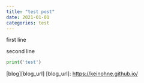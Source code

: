 ```yaml
---
title: "test post"
date: 2021-01-01
categories: test
---
```

first line

second line

```python
print('test')
```

[blog][blog_url]
[blog_url]: https://keinohne.github.io/

